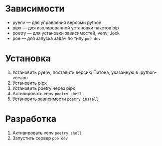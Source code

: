 # Зависимости

- pyenv — для управления версями python
- pipx — для изолированной установки пакетов pip
- poetry — для установки зависимостей, venv, .lock
- poe — для запуска задач по типу `poe dev`

# Установка

1. Установить pyenv, поставить версию Питона, указанную в .python-version
2. Установить pipx
3. Установить poetry через pipx
4. Активировать venv `poetry shell`
5. Установить зависимости `poetry install`

# Разработка

1. Активировать venv `poetry shell`
2. Запустить сервер `poe dev`
